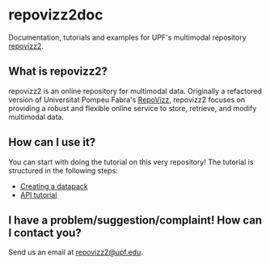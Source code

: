 # repovizz2doc
Documentation, tutorials and examples for UPF's multimodal repository [repovizz2](http://repovizz2.upf.edu).

## What is repovizz2?
repovizz2 is an online repository for multimodal data. Originally a refactored version of Universitat Pompeu Fabra's [RepoVizz](http://repovizz.upf.edu), repovizz2 focuses on providing a robust and flexible online service to store, retrieve, and modify multimodal data.

## How can I use it?
You can start with doing the tutorial on this very repository! The tutorial is structured in the following steps:
* [Creating a datapack](CreatingDatapack.md)
* [API tutorial](Presentation.ipynb)

## I have a problem/suggestion/complaint! How can I contact you?
Send us an email at <a href='m&#97;i&#108;&#116;&#111;&#58;re&#112;o&#118;i%7Az%3&#50;&#64;u&#112;&#102;&#46;e%&#54;4&#37;75'>&#114;&#101;povizz&#50;&#64;&#117;&#112;f&#46;&#101;du</a>.
